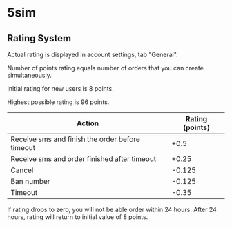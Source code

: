 # 5sim

## Rating System
Actual rating is displayed in account settings, tab "General".

Number of points rating equals number of orders that you can create simultaneously.

Initial rating for new users is 8 points.

Highest possible rating is 96 points.

| Action                                          | Rating (points) |
| ----------------------------------------------- | --------------- |
| Receive sms and finish the order before timeout | +0.5            |
| Receive sms and order finished after timeout    | +0.25           |
| Cancel                                          | -0.125          |
| Ban number                                      | -0.125          |
| Timeout                                         | -0.35           |

If rating drops to zero, you will not be able order within 24 hours. After 24 hours, rating will return to initial value of 8 points.